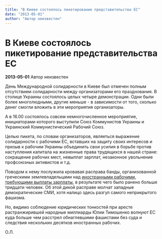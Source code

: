 ```yaml
---
title: "В Киеве состоялось пикетирование представительства ЕС"
date: "2013-05-01"
author: "Автор неизвестен"
---
```


# В Киеве состоялось пикетирование представительства ЕС

**2013-05-01** Автор неизвестен

День Международной солидарности в Киеве был отмечен полным отсутствием солидарности между организаторами его празднования. В столице Украины состоялось целых четыре демонстрации. Одни были более многолюдными, другие меньше - в зависимости от того, сколько денег смогли вложить в эти мероприятия организаторы.

А в 16.00 состоялось совсем немногочисленное мероприятие, инициаторами которого выступили Союз Коммунистов Украины и Украинский Коммунистический Рабочий Союз.

Целью пикета, по словам организаторов, являеться выражение солидарности с рабочими ЕС, вставших на защиту своих интересов и призыв к рабочим Украины объединить свои усилия в борьбе против наступления капитала на жизненные права трудящихся в нашей стране: сокращение рабочих мест, невыплат зарплат, незаконное увольнение профсоюзных активистов и т.д.

Поводом к нему послужила кровавая расправа банды, организованной греческими землевладельцами над [иностранными рабочими, требующими выплаты зарплаты](/6898.html), в результате чего было ранено больше тридцати человек. Об этой дикой расправе молчат западные демократические СМИ, хотя налицо здесь разгул самого неприкрытого фашизма.

Но, видимо соблюдение юридических тонкостей при аресте растранжирившей народные миллиарды Юлии Тимошенко волнуют ЕС куда больше чем расстрел обнаглевшими фашистами без суда и следствия нескольких десятков иностранных рабочих.

О.Л.